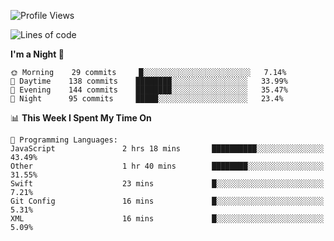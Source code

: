 <!--START_SECTION:waka-->
![Profile Views](http://img.shields.io/badge/Profile%20Views-0-blue)

![Lines of code](https://img.shields.io/badge/From%20Hello%20World%20I%27ve%20Written-151656%20lines%20of%20code-blue)

**I'm a Night 🦉** 

```text
🌞 Morning    29 commits     █░░░░░░░░░░░░░░░░░░░░░░░░   7.14% 
🌆 Daytime    138 commits    ████████░░░░░░░░░░░░░░░░░   33.99% 
🌃 Evening    144 commits    ████████░░░░░░░░░░░░░░░░░   35.47% 
🌙 Night      95 commits     █████░░░░░░░░░░░░░░░░░░░░   23.4%

```


📊 **This Week I Spent My Time On** 

```text
💬 Programming Languages: 
JavaScript               2 hrs 18 mins       ██████████░░░░░░░░░░░░░░░   43.49% 
Other                    1 hr 40 mins        ████████░░░░░░░░░░░░░░░░░   31.55% 
Swift                    23 mins             █░░░░░░░░░░░░░░░░░░░░░░░░   7.21% 
Git Config               16 mins             █░░░░░░░░░░░░░░░░░░░░░░░░   5.31% 
XML                      16 mins             █░░░░░░░░░░░░░░░░░░░░░░░░   5.09%

```


<!--END_SECTION:waka-->
